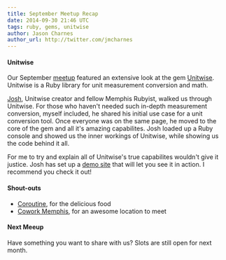 ```yaml
---
title: September Meetup Recap
date: 2014-09-30 21:46 UTC
tags: ruby, gems, unitwise
author: Jason Charnes
author_url: http://twitter.com/jmcharnes
---
```

#### Unitwise
Our September [meetup](//www.meetup.com/memphis-technology-user-groups/events/204789062/) featured an extensive look at the gem [Unitwise](//github.com/joshwlewis/unitwise). Unitwise is a Ruby library for unit measurement conversion and math.

[Josh](http://www.joshwlewis.com), Unitwise creator and fellow Memphis Rubyist, walked us through Unitwise. For those who haven't needed such in-depth measurement conversion, myself included, he shared his initial use case for a unit conversion tool. Once everyone was on the same page, he moved to the core of the gem and all it's amazing capabilites. Josh loaded up a Ruby console and showed us the inner workings of Unitwise, while showing us the code behind it all. 

For me to try and explain all of Unitwise's true capabilites wouldn't give it justice. Josh has set up a [demo site](//unitwise.org/) that will let you see it in action. I recommend you check it out!

#### Shout-outs
- [Coroutine](//coroutine.com/), for the delicious food
- [Cowork Memphis](//coworkmemphis.com/), for an awesome location to meet

#### Next Meeup
Have something you want to share with us? Slots are still open for next month.